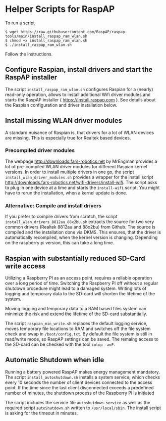 # Helper Scripts for RaspAP 
To run a script
```
$ wget https://raw.githubusercontent.com/RaspAP/raspap-tools/main/install_raspap_ram_wlan.sh
$ chmod +x install_raspap_ram_wlan.sh
$ ./install_raspap_ram_wlan.sh
```
Follow the instructions.

## Configure Raspian, install drivers and start the RaspAP installer
The script `install_raspap_ram_wlan.sh` configures Raspian for a (nearly) read-only operation, allows to install additional Wifi driver modules and starts the RaspAP installer ( https://install.raspap.com ). See details about the Raspian configuration and driver installation below.

## Install missing WLAN driver modules
A standard nuisance of Raspian is, that drivers for a lot of WLAN devices are missing. This is especially true for Realtek based devices.

### Precompiled driver modules
The webpage http://downloads.fars-robotics.net by MrEngman provides a lot of pre-compiled WLAN driver modules for different Raspian kernel versions. In order to install multiple drivers in one go, the script `install_wlan_driver_modules.sh` provides a wrapper for the install script http://downloads.fars-robotics.net/wifi-drivers/install-wifi. The script asks to plug in one device at a time and starts the `install-wifi` script. You might have to rerun the installation, when a kernel update is done.

### Alternative: Compile and install drivers
If you prefer to compile drivers from scratch, the script `install_wlan_drivers_8812au_88x2bu.sh` extracts the source for two very common drivers (Realtek 8812au and 88x2bu) from Github. The source is compiled and the installation done via DKMS. This ensures, that the driver is automatically recompiled, when the kernel version is changing.
Depending on the raspberry pi version, this can take a long time.

## Raspian with substantially reduced SD-Card write access
Utilizing a Raspberry PI as an access point, requires a reliable operation over a long period of time. Switching the Raspberry PI off without a regular shutdown procedure might lead to a damaged system. Writing lots of logging and temporary data to the SD-card will shorten the lifetime of the system. 

Moving logging and temporary data to a RAM based files system can minimize the risk and extend the lifetime of the SD-card substantially.

The script `raspian_min_write.sh` replaces the default logging service, moves temporary file locations to RAM and switches off the file system check and swap in `/boot/config.txt`. By default the file system is still in read/write mode, so RaspAP settings can be saved. 
The remaing access to the SD-card can be checked with the tool `iotop -aoP`. 


## Automatic Shutdown when idle
Running a battery powered RaspAP makes energy management mandatory. The script `install_autoshutdown.sh` installs a system service, which checks every 10 seconds the number of 
client devices connected to the access point. If the time since the last client disconnected exceeds a predefined number of minutes, the shutdown process of the Raspberry Pi 
is initiated

The script includes the service file `autoshutdown.service` as well as the required script `autoShutdown.sh` written to `/usr/local/sbin`. The install script is asking for the 
timeout in minutes. 
  